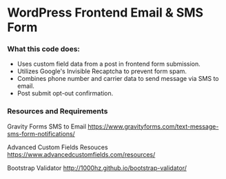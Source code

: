 # WordPress Frontend Email & SMS Form

### What this code does:
- Uses custom field data from a post in frontend form submission.
- Utilizes Google's Invisible Recaptcha to prevent form spam.
- Combines phone number and carrier data to send message via SMS to email.
- Post submit opt-out confirmation.

### Resources and Requirements
Gravity Forms SMS to Email
https://www.gravityforms.com/text-message-sms-form-notifications/

Advanced Custom Fields Resouces
https://www.advancedcustomfields.com/resources/

Bootstrap Validator
http://1000hz.github.io/bootstrap-validator/